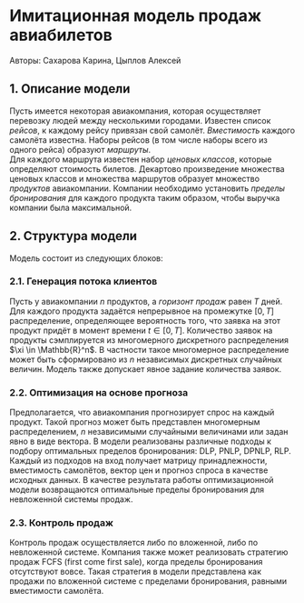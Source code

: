 # Имитационная модель продаж авиабилетов 

Авторы: Сахарова Карина, Цыплов Алексей

## 1. Описание модели

Пусть имеется некоторая авиакомпания, которая осуществляет перевозку людей между несколькими городами. 
Известен список *рейсов*, к каждому рейсу привязан свой самолёт. *Вместимость* каждого самолёта известна.
Наборы рейсов (в том числе наборы всего из одного рейса) образуют *маршруты*.  
Для каждого маршрута известен набор *ценовых классов*, которые определяют стоимость билетов. 
Декартово произведение множества ценовых классов и множества маршрутов образует множество *продуктов* авиакомпании.
Компании необходимо установить *пределы бронирования* для каждого продукта таким образом, чтобы выручка компании была максимальной. 

## 2. Структура модели

Модель состоит из следующих блоков:

### 2.1. Генерация потока клиентов

Пусть у авиакомпании $n$ продуктов, а *горизонт продаж* равен $T$ дней.
Для каждого продукта задаётся непрерывное на промежутке $[0, \, T]$ распределение, определяющее вероятность того, что заявка на этот продукт придёт в момент времени $t \in [0, \, T]$. 
Количество заявок на продукты сэмплируется из многомерного дискретного распределения $\xi \in \Mathbb{R}^n$.
В частности такое многомерное распределение может быть сформировано из $n$ независимых дискретных случайных величин. 
Модель также допускает явное задание количества заявок. 

### 2.2. Оптимизация на основе прогноза

Предполагается, что авиакомпания прогнозирует спрос на каждый продукт. 
Такой прогноз может быть представлен многомерным распределением, $n$ независимыми случайными величинами или задан явно в виде вектора. 
В модели реализованы различные подходы к подбору оптимальных пределов бронирования: DLP, PNLP, DPNLP, RLP. 
Каждый из подходов на вход получает матрицу принадлежности, вместимость самолётов, вектор цен и прогноз спроса в качестве исходных данных. 
В качестве результата работы оптимизационной модели возвращаются оптимальные пределы бронирования для невложенной системы продаж. 

### 2.3. Контроль продаж

Контроль продаж осуществляется либо по вложенной, либо по невложенной системе. 
Компания также может реализовать стратегию продаж FCFS (first come first sale), когда пределы бронирования отсутствуют вовсе. 
Такая стратегия в модели представлена как продажи по вложенной системе с пределами бронирования, равными вместимости самолёта. 